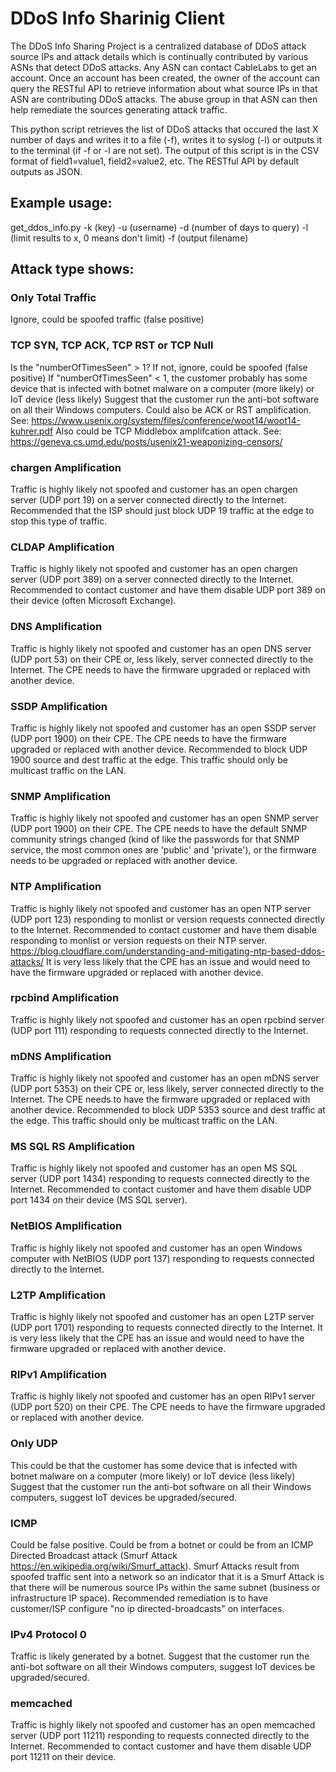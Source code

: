 # DDoS Info Sharinig Client
The DDoS Info Sharing Project is a centralized database of DDoS attack source IPs and attack details which is continually contributed by various ASNs that detect DDoS attacks.  Any ASN can contact CableLabs to get an account.  Once an account has been created, the owner of the account can query the RESTful API to retrieve information about what source IPs in that ASN are contributing DDoS attacks.  The abuse group in that ASN can then help remediate the sources generating attack traffic.

This python script retrieves the list of DDoS attacks that occured the last X number of days and writes it to a file (-f), writes it to syslog (-l) or outputs it to the terminal (if -f or -l are not set).
The output of this script is in the CSV format of field1=value1, field2=value2, etc.  The RESTful API by default outputs as JSON.

## Example usage:
get_ddos_info.py -k (key) -u (username) -d (number of days to query) -l (limit results to x, 0 means don't limit) -f (output filename)

## Attack type shows:
### Only Total Traffic
Ignore, could be spoofed traffic (false positive)
### TCP SYN, TCP ACK, TCP RST or TCP Null
Is the "numberOfTimesSeen" > 1?
If not, ignore, could be spoofed (false positive)
If "numberOfTimesSeen" < 1, the customer probably has some device that is infected with botnet malware on a computer (more likely) or IoT device (less likely)
Suggest that the customer run the anti-bot software on all their Windows computers.  Could also be ACK or RST amplification.  See: https://www.usenix.org/system/files/conference/woot14/woot14-kuhrer.pdf  Also could be TCP Middlebox amplifcation attack.  See: https://geneva.cs.umd.edu/posts/usenix21-weaponizing-censors/
### chargen Amplification
Traffic is highly likely not spoofed and customer has an open chargen server (UDP port 19) on a server connected directly to the Internet.  Recommended that the ISP should just block UDP 19 traffic at the edge to stop this type of traffic.
### CLDAP Amplification
Traffic is highly likely not spoofed and customer has an open chargen server (UDP port 389) on a server connected directly to the Internet. Recommended to contact customer and have them disable UDP port 389 on their device (often Microsoft Exchange).
### DNS Amplification
Traffic is highly likely not spoofed and customer has an open DNS server (UDP port 53) on their CPE or, less likely, server connected directly to the Internet.  The CPE needs to have the firmware upgraded or replaced with another device. 
### SSDP Amplification
Traffic is highly likely not spoofed and customer has an open SSDP server (UDP port 1900) on their CPE.  The CPE needs to have the firmware upgraded or replaced with another device.  Recommended to block UDP 1900 source and dest traffic at the edge.  This traffic should only be multicast traffic on the LAN.
### SNMP Amplification
Traffic is highly likely not spoofed and customer has an open SNMP server (UDP port 1900) on their CPE.  The CPE needs to have the default SNMP community strings changed (kind of like the passwords for that SNMP service, the most common ones are 'public' and 'private'), or the firmware needs to be upgraded or replaced with another device.
### NTP Amplification
Traffic is highly likely not spoofed and customer has an open NTP server (UDP port 123) responding to monlist or version requests connected directly to the Internet.   Recommended to contact customer and have them disable responding to monlist or version requests on their NTP server.
https://blog.cloudflare.com/understanding-and-mitigating-ntp-based-ddos-attacks/
It is very less likely that the CPE has an issue and would need to have the firmware upgraded or replaced with another device.  
### rpcbind Amplification
Traffic is highly likely not spoofed and customer has an open rpcbind server (UDP port 111) responding to requests connected directly to the Internet.  
### mDNS Amplification
Traffic is highly likely not spoofed and customer has an open mDNS server (UDP port 5353) on their CPE or, less likely, server connected directly to the Internet.  The CPE needs to have the firmware upgraded or replaced with another device. Recommended to block UDP 5353 source and dest traffic at the edge.  This traffic should only be multicast traffic on the LAN.
### MS SQL RS Amplification
Traffic is highly likely not spoofed and customer has an open MS SQL server (UDP port 1434) responding to requests connected directly to the Internet. Recommended to contact customer and have them disable UDP port 1434 on their device (MS SQL server).
### NetBIOS Amplification
Traffic is highly likely not spoofed and customer has an open Windows computer with NetBIOS (UDP port 137) responding to requests connected directly to the Internet.
### L2TP Amplification
Traffic is highly likely not spoofed and customer has an open L2TP server (UDP port 1701) responding to requests connected directly to the Internet.
It is very less likely that the CPE has an issue and would need to have the firmware upgraded or replaced with another device.
### RIPv1 Amplification
Traffic is highly likely not spoofed and customer has an open RIPv1 server (UDP port 520) on their CPE.  The CPE needs to have the firmware upgraded or replaced with another device. 
### Only UDP
This could be that the customer has some device that is infected with botnet malware on a computer (more likely) or IoT device (less likely)
Suggest that the customer run the anti-bot software on all their Windows computers, suggest IoT devices be upgraded/secured.
### ICMP
Could be false positive.  Could be from a botnet or could be from an ICMP Directed Broadcast attack (Smurf Attack https://en.wikipedia.org/wiki/Smurf_attack).  Smurf Attacks result from spoofed traffic sent into a network so an indicator that it is a Smurf Attack is that there will be numerous source IPs within the same subnet (business or infrastructure IP space).  Recommended remediation is to have customer/ISP configure "no ip directed-broadcasts" on interfaces.
### IPv4 Protocol 0
Traffic is likely generated by a botnet.  Suggest that the customer run the anti-bot software on all their Windows computers, suggest IoT devices be upgraded/secured.
### memcached
Traffic is highly likely not spoofed and customer has an open memcached server (UDP port 11211) responding to requests connected directly to the Internet.  Recommended to contact customer and have them disable UDP port 11211 on their device.
